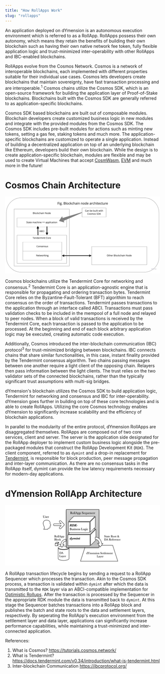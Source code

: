 ```yaml
---
title: "How RollApps Work"
slug: "rollapps"
---
```


An application deployed on dYmension is an autonomous execution environment which is referred to as a RollApp. RollApps possess their own autonomy, which means they retain the benefits of building their own blockchain such as having their own native network fee token, fully flexible application logic and trust-minimized inter-operability with other RollApps and IBC-enabled blockchains.

RollApps evolve from the Cosmos Network. Cosmos is a network of interoperable blockchains, each implemented with different properties suitable for their individual use cases. Cosmos lets developers create blockchains that maintain sovereignty, have fast transaction processing and are interoperable.<sup>1</sup> Cosmos chains utilize the Cosmos SDK, which is an open-source framework for building the application layer of Proof-of-Stake blockchains. Blockchains built with the Cosmos SDK are generally referred to as application-specific blockchains.

Cosmos SDK based blockchains are built out of composable modules. Blockchain developers create customized business logic in new modules and integrate with the provided modules from the Cosmos SDK. The Cosmos SDK includes pre-built modules for actions such as minting new tokens, setting a gas fee, staking tokens and much more. The application-specific blockchains are customized to operate a single application. Instead of building a decentralized application on top of an underlying blockchain like Ethereum, developers build their own blockchain. While the design is to create application-specific blockchain, modules are flexible and may be used to create Virtual Machines that accept [CosmWasm](https://cosmwasm.com/), [EVM](https://docs.evmos.org/) and much more in the future!

# Cosmos Chain Architecture

![Cosmos Architecture](./images/cosmos-architecture-overview-plain.jpeg)

Cosmos blockchains utilize the Tendermint Core for networking and consensus.<sup>2</sup> Tendermint Core is an application-agnostic engine that is responsible for propagating and ordering transaction bytes. Tendermint Core relies on the Byzantine-Fault-Tolerant (BFT) algorithim to reach consensus on the order of transactions. Tendermint passes transactions to the application through an interface called ABCI. Transactions must pass validation checks to be included in the mempool of a full node and relayed to peer nodes. When a block of valid transactions is received by the Tendermint Core, each transaction is passed to the application to be processed. At the beginning and end of each block arbitrary application logic may be executed, creating automatic code execution.

Additionally, Cosmos introduced the inter-blockchain communication (IBC) protocol<sup>3</sup> for trust-minimized bridging between blockchains. IBC connects chains that share similar functionalities, in this case, instant finality provided by the Tendermint consensus algorithm. Two chains passing messages between one another require a light client of the opposing chain. Relayers then pass information between the light clients. The trust relies on the two validator sets of the connected blockchains, rather than the typically significant trust assumptions with multi-sig bridges.

dYmension's blockchain utilizes the Cosmos SDK to build application logic, Tendermint for networking and consensus and IBC for inter-operability. dYmension goes further in building on top of these core technologies and is able to create RollApps. Utilizing the core Cosmos technology enables dYmension to significantly increase scalability and the efficiency of blockchain applications.

In parallel to the modularity of the entire protocol, dYmension RollApps are disaggregated themselves. RollApps are composed out of two core services, client and server. The server is the application side designated for the RollApp deployer to implement custom business logic alongside the pre-packaged modules that construct the RollApp Development Kit (`RDK`). The client component, referred to as `dymint` and a drop-in replacement for [Tendermint](https://docs.tendermint.com/v0.34/introduction/what-is-tendermint.html), is responsible for block production, peer message propagation and inter-layer communication. As there are no consensus tasks in the RollApp itself, dymint can provide the low latency requirements necessary for modern-day applications.

# dYmension RollApp Architecture

![RollApp Architecture](./images/rollapp-overview.svg)

A RollApp transaction lifecycle begins by sending a request to a RollApp Sequencer which processes the transaction. Akin to the Cosmos SDK process, a transaction is validated within `dymint` after which the data is transmitted to the `RDK` layer via an ABCI-compatible implementation for [Optimistic Rollups](/docs/concepts/modular-blockchain.md). After the transaction is processed by the Sequencer in the appropriate RDK module the data is transmitted back to `dymint`. At this stage the Sequencer batches transactions into a RollApp block and publishes the batch and state roots to the data and settlement layers, respectively. By seperating the RollApp's execution environment from the settlement layer and data layer, applications can significantly increase performance capabilities, while maintaining a trust-minimized and inter-connected application.

References:

1. What is Cosmos? https://tutorials.cosmos.network/
2. What is Tendermint? https://docs.tendermint.com/v0.34/introduction/what-is-tendermint.html
3. Inter-blockchain Communication https://ibcprotocol.org/

